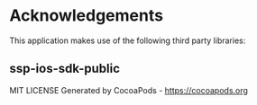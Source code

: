 # Acknowledgements
This application makes use of the following third party libraries:

## ssp-ios-sdk-public

MIT LICENSE
Generated by CocoaPods - https://cocoapods.org
